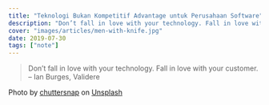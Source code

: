 ```yaml
---
title: "Teknologi Bukan Kompetitif Advantage untuk Perusahaan Software"
description: "Don’t fall in love with your technology. Fall in love with your customer. – Ian Burges, Validere‍"
cover: "images/articles/men-with-knife.jpg"
date: 2019-07-30
tags: ["note"]
---
```


> Don’t fall in love with your technology. Fall in love with your customer. – Ian Burges, Validere

Photo by [chuttersnap](https://unsplash.com/@chuttersnap?utm_source=unsplash&utm_medium=referral&utm_content=creditCopyText) on [Unsplash](https://unsplash.com/search/photos/compete?utm_source=unsplash&utm_medium=referral&utm_content=creditCopyText)